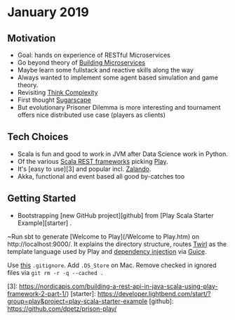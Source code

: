 # January 2019
 
## Motivation
* Goal: hands on experience of RESTful Microservices
* Go beyond theory of [Building Microservices](http://shop.oreilly.com/product/0636920033158.do)
* Maybe learn some fullstack and reactive skills along the way
* Always wanted to implement some agent based simulation and game theory.
* Revisiting [Think Complexity](http://greenteapress.com/complexity/) 
* First thought [Sugarscape](https://en.wikipedia.org/wiki/Sugarscape)
* But evolutionary Prisoner Dilemma is more interesting and tournament offers nice distributed use case (players as clients)

## Tech Choices

* Scala is fun and good to work in JVM after Data Science work in Python.
* Of the various [Scala REST frameworks][2] picking [Play].
* It's [easy to use][3] and popular incl. [Zalando](https://techradar.zalando.net/frameworks/play_scala.html).
* Akka, functional and event based all good by-catches too


## Getting Started
* Bootstrapping [new GitHub project][github] from [Play Scala Starter Example][starter] .

~Run sbt to generate [Welcome to Play](/Welcome to Play.htm) on http://localhost:9000/.
It explains the directory structure, routes [Twirl](https://www.playframework.com/documentation/2.6.21/ScalaTemplates) as the template language used by Play and  [dependency injection](https://www.playframework.com/documentation/2.6.21/ScalaDependencyInjection) via [Guice](https://github.com/google/guice).

Use [this][1] `.gitignore`. Add `.DS_Store`  on Mac.
Remove checked in ignored files via `git rm -r -q --cached .`


[1]: https://github.com/playframework/playframework/blob/master/.gitignore
[2]: https://nordicapis.com/8-frameworks-to-build-a-web-api-in-scala/
[Play]: https://www.lightbend.com/play-framework
[3]: https://nordicapis.com/building-a-rest-api-in-java-scala-using-play-framework-2-part-1/)
[starter]: https://developer.lightbend.com/start/?group=play&project=play-scala-starter-example
[github]: https://github.com/dpetz/prison-play/